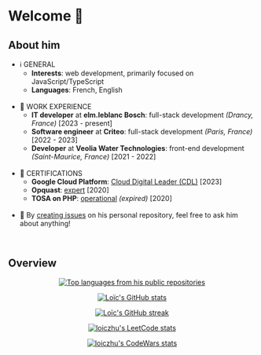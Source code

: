 # Welcome 👋
<!--
**LoicZHU/LoicZHU** is a ✨ _special_ ✨ repository because its `README.md` (this file) appears on your GitHub profile.

Here are some ideas to get you started:

- 🔭 I’m currently working on ...
- 🌱 I’m currently learning ...
- 👯 I’m looking to collaborate on ...
- 🤔 I’m looking for help with ...
- 💬 Ask me about ...
- 📫 How to reach me: ...
- 😄 Pronouns: ...
- ⚡ Fun fact: ...
-->

## About him
- ℹ️ GENERAL
  - **Interests**: web development, primarily focused on JavaScript/TypeScript
  - **Languages**: French, English<br/><br/>
- 💼 WORK EXPERIENCE
  - **IT developer** at **elm.leblanc Bosch**: full-stack development _(Drancy, France)_ [2023 - present]
  - **Software engineer** at **Criteo**: full-stack development _(Paris, France)_ [2022 - 2023]
  - **Developer** at **Veolia Water Technologies**: front-end development _(Saint-Maurice, France)_ [2021 - 2022]<br/><br/>
- 📜 CERTIFICATIONS
  - __Google Cloud Platform__: [Cloud Digital Leader (CDL)](https://www.credential.net/8275dcab-e391-444f-b0d2-7613971f265a) [2023]
  - __Opquast__: [expert](https://directory.opquast.com/en/certificat/XMWIV1/) [2020]
  - __TOSA on PHP__: [operational](https://www.isograd.com/FR/verificationcertification.php?param=Uld2bStyVU1FdnRpVFJjZUNWczRxaUM2RHM5aWoyUUR4a1pjL080LzlwUy9aTTJOd3Q1R2ppdFQxMUJGZTFOSW1ObW1QSjI1YitUOFhEWGhCTStrVXc9PTo6LZ3BCjrP6koPvq126090aQ) _(expired)_ [2020]<br/><br/>
- 💬 By [creating issues](https://github.com/LoicZHU/LoicZHU/issues/) on his personal repository, feel free to ask him about anything!
<br/>

## Overview
<p align="center">
  <a href="https://github.com/anuraghazra/github-readme-stats">
    <img 
      src="https://github-readme-stats.vercel.app/api/top-langs/?username=loiczhu&langs_count=20&theme=dracula&layout=compact&custom_title=From%20his%20public%20repositories&hide=vue"
      alt="Top languages from his public repositories" 
    />
  </a>
</p>

<p align="center">
  <a href="https://github.com/anuraghazra/github-readme-stats">
    <img 
      src="https://github-readme-stats.vercel.app/api?username=loiczhu&count_private=true&show_icons=true&theme=dracula&include_all_commits=true&number_format=long&rank_icon=percentile&show=reviews,discussions_started,prs_merged,prs_merged_percentage"
      alt="Loïc's GitHub stats"
    />
  </a>
</p>

<p align="center">
  <a href="https://github.com/anuraghazra/github-readme-stats">
    <img 
      src="https://github-readme-streak-stats.herokuapp.com?user=LoicZHU&theme=dracula&fire=FBB741" 
      alt="Loïc's GitHub streak" 
    />
  </a>
</p>

<p align="center">
  <a href="https://leetcode.com/loiczhu/">
    <img 
      src="https://leetcard.jacoblin.cool/loiczhu?theme=dark&font=Lexend" 
      alt="loiczhu's LeetCode stats" 
    /> 
  </a>
</p>

<p align="center">
  <a href="https://www.codewars.com/users/loiczhu">
    <img 
      src="https://github.r2v.ch/codewars?user=loiczhu&top_languages=true&stroke=whitesmoke&theme=default" 
      alt="loiczhu's CodeWars stats" 
    />
  </a>
</p>
